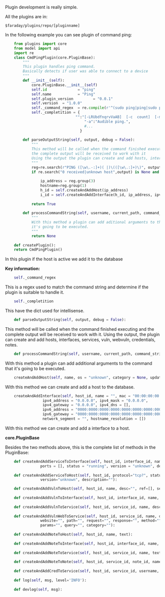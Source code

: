 Plugin development is really simple.

All the plugins are in:

    $faraday/plugins/repo/[pluginname]

In the following example you can see plugin of command ping:
``` python
    from plugins import core
    from model import api
    import re
    class CmdPingPlugin(core.PluginBase):
        """
        This plugin handles ping command.
        Basically detects if user was able to connect to a device
        """
        def __init__(self):
            core.PluginBase.__init__(self)
            self.id              = "ping"
            self.name            = "Ping"
            self.plugin_version         = "0.0.1"
            self.version  = "1.0.0"
            self._command_regex  = re.compile(r'^(sudo ping|ping|sudo ping6|ping6).*?')
            self._completition = {
                                "":"[-LRUbdfnqrvVaAB]  [-c  count]  [-m  mark]  [-i interval] ...",
                                    "-a":"Audible ping.",
                                    #...
                                  }
    
        def parseOutputString(self, output, debug = False):
            """
            This method will be called when the command finished executing and
            the complete output will be received to work with it
            Using the output the plugin can create and add hosts, interfaces, services, etc.
            """
            reg=re.search(r"PING ([\w\.-:]+)( |)\(([\w\.:]+)\)", output)
            if re.search("0 received|unknown host",output) is None and reg is not None:
    
                ip_address = reg.group(3)
                hostname=reg.group(1)
                h_id = self.createAndAddHost(ip_address)
                i_id = self.createAndAddInterface(h_id, ip_address, ipv4_address=ip_address, hostname_resolution=[hostname])
    
            return True
    
        def processCommandString(self, username, current_path, command_string):
            """
            With this method a plugin can add aditional arguments to the command that
            it's going to be executed.
            """
            return None
    
    def createPlugin():
    return CmdPingPlugin()
```
In this plugin if the host is active we add it to the database

**Key information:**

```python
    self._command_regex
```
This is a regex used to match the command string and determine if the plugin is suitable to handle it.

```python
    self._completition
```
This have the dict used for intellisense. 

```python
    def parseOutputString(self, output, debug = False):
```
This method will be called when the command finished executing and
the complete output will be received to work with it. 
Using the output, the plugin can create and add hosts, interfaces, services, vuln, webvuln, credentials, notes.

```python
    def processCommandString(self, username, current_path, command_string):
```
With this method a plugin can add additional arguments to the command that
it's going to be executed.


```python
    createAndAddHost(self, name, os = "unknown", category = None, update = False, old_hostname = None)
```
With this method we can create and add a host to the database.
```python
    createAndAddInterface(self, host_id, name = "", mac = "00:00:00:00:00:00",
                 ipv4_address = "0.0.0.0", ipv4_mask = "0.0.0.0",
                 ipv4_gateway = "0.0.0.0", ipv4_dns = [],
                 ipv6_address = "0000:0000:0000:0000:0000:0000:0000:0000", ipv6_prefix = "00",
                 ipv6_gateway = "0000:0000:0000:0000:0000:0000:0000:0000", ipv6_dns = [],
                 network_segment = "", hostname_resolution = [])
```
With this method we can create and add a interface to a host.

**core.PluginBase**

Besides the two methods above, this is the complete list of methods in the PluginBase:
```python
    def createAndAddServiceToInterface(self, host_id, interface_id, name, protocol = "tcp?", 
                ports = [], status = "running", version = "unknown", description = ""):
    
    def createAndAddServiceToHost(self, host_id, protocol="tcp?", status="open", 
                version="unknown", description=""):

    def createAndAddVulnToHost(self, host_id, name, desc="", ref=[], severity=""):
    
    def createAndAddVulnToInterface(self, host_id, interface_id, name, desc="", ref=[], severity=""):
    
    def createAndAddVulnToService(self, host_id, service_id, name, desc="", ref=[], severity=""):
    
    def createAndAddVulnWebToService(self, host_id, service_id, name, desc="", ref=[], severity="", 
                website="", path="", request="", response="", method="", pname="", 
                params="", query="", category=""):    
    
    def createAndAddNoteToHost(self, host_id, name, text):
    
    def createAndAddNoteToInterface(self, host_id, interface_id, name, text):
    
    def createAndAddNoteToService(self, host_id, service_id, name, text):
    
    def createAndAddNoteToNote(self, host_id, service_id, note_id, name, text):
    
    def createAndAddCredToService(self, host_id, service_id, username, password):
        
    def log(self, msg, level='INFO'):
    
    def devlog(self, msg): 
```
